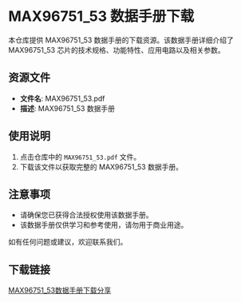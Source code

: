 # MAX96751_53 数据手册下载

本仓库提供 MAX96751_53 数据手册的下载资源。该数据手册详细介绍了 MAX96751_53 芯片的技术规格、功能特性、应用电路以及相关参数。

## 资源文件

- **文件名**: MAX96751_53.pdf
- **描述**: MAX96751_53 数据手册

## 使用说明

1. 点击仓库中的 `MAX96751_53.pdf` 文件。
2. 下载该文件以获取完整的 MAX96751_53 数据手册。

## 注意事项

- 请确保您已获得合法授权使用该数据手册。
- 该数据手册仅供学习和参考使用，请勿用于商业用途。

如有任何问题或建议，欢迎联系我们。

## 下载链接

[MAX96751_53数据手册下载分享](https://pan.quark.cn/s/5611f4f545d8)